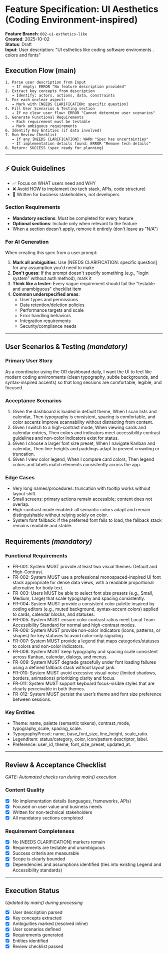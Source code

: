 # Feature Specification: UI Aesthetics (Coding Environment-inspired)

**Feature Branch**: `002-ui-esthetics-like`  
**Created**: 2025-10-02  
**Status**: Draft  
**Input**: User description: "UI esthetics like coding software enviroments . colors and fonts"

## Execution Flow (main)
```
1. Parse user description from Input
   → If empty: ERROR "No feature description provided"
2. Extract key concepts from description
   → Identify: actors, actions, data, constraints
3. For each unclear aspect:
   → Mark with [NEEDS CLARIFICATION: specific question]
4. Fill User Scenarios & Testing section
   → If no clear user flow: ERROR "Cannot determine user scenarios"
5. Generate Functional Requirements
   → Each requirement must be testable
   → Mark ambiguous requirements
6. Identify Key Entities (if data involved)
7. Run Review Checklist
   → If any [NEEDS CLARIFICATION]: WARN "Spec has uncertainties"
   → If implementation details found: ERROR "Remove tech details"
8. Return: SUCCESS (spec ready for planning)
```

---

## ⚡ Quick Guidelines
- ✅ Focus on WHAT users need and WHY
- ❌ Avoid HOW to implement (no tech stack, APIs, code structure)
- 👥 Written for business stakeholders, not developers

### Section Requirements
- **Mandatory sections**: Must be completed for every feature
- **Optional sections**: Include only when relevant to the feature
- When a section doesn't apply, remove it entirely (don't leave as "N/A")

### For AI Generation
When creating this spec from a user prompt:
1. **Mark all ambiguities**: Use [NEEDS CLARIFICATION: specific question] for any assumption you'd need to make
2. **Don't guess**: If the prompt doesn't specify something (e.g., "login system" without auth method), mark it
3. **Think like a tester**: Every vague requirement should fail the "testable and unambiguous" checklist item
4. **Common underspecified areas**:
   - User types and permissions
   - Data retention/deletion policies  
   - Performance targets and scale
   - Error handling behaviors
   - Integration requirements
   - Security/compliance needs

---

## User Scenarios & Testing *(mandatory)*

### Primary User Story
As a coordinator using the OR dashboard daily, I want the UI to feel like modern coding environments (clean typography, subtle backgrounds, and syntax-inspired accents) so that long sessions are comfortable, legible, and focused.

### Acceptance Scenarios
1. Given the dashboard is loaded in default theme, When I scan lists and calendar, Then typography is consistent, spacing is comfortable, and color accents improve scannability without distracting from content.
2. Given I switch to a high-contrast mode, When viewing cards and calendar entries, Then colors and indicators meet accessibility contrast guidelines and non-color indicators exist for status.
3. Given I choose a larger font size preset, When I navigate Kanban and calendar, Then line-heights and paddings adapt to prevent crowding or truncation.
4. Given I view color legend, When I compare card colors, Then legend colors and labels match elements consistently across the app.

### Edge Cases
- Very long names/procedures: truncation with tooltip works without layout shift.
- Small screens: primary actions remain accessible; content does not overlap.
- High-contrast mode enabled: all semantic colors adapt and remain distinguishable without relying solely on color.
- System font fallback: if the preferred font fails to load, the fallback stack remains readable and stable.

## Requirements *(mandatory)*

### Functional Requirements
- FR-001: System MUST provide at least two visual themes: Default and High-Contrast.
- FR-002: System MUST use a professional monospaced-inspired UI font stack appropriate for dense data views, with a readable proportional alternative for body text.
- FR-003: Users MUST be able to select font size presets (e.g., Small, Medium, Large) that scale typography and spacing consistently.
- FR-004: System MUST provide a consistent color palette inspired by coding editors (e.g., muted background, syntax-accent colors) applied to cards, calendar blocks, and statuses.
- FR-005: System MUST ensure color contrast ratios meet Local Team Accessibility Standard for normal and high-contrast modes.
- FR-006: System MUST provide non-color indicators (icons, patterns, or shapes) for key statuses to avoid color-only signaling.
- FR-007: System MUST provide a legend that maps categories/statuses to colors and non-color indicators.
- FR-008: System MUST keep typography and spacing scale consistent across Kanban, calendar, dialogs, and menus.
- FR-009: System MUST degrade gracefully under font loading failures using a defined fallback stack without layout jank.
- FR-010: System MUST avoid excessive visual noise (limited shadows, borders, animations) prioritizing clarity and focus.
- FR-011: System MUST support keyboard focus-visible styles that are clearly perceivable in both themes.
- FR-012: System MUST persist the user’s theme and font size preference between sessions.

### Key Entities
- Theme: name, palette (semantic tokens), contrast_mode, typography_scale, spacing_scale.
- TypographyPreset: name, base_font_size, line_height, scale_ratio.
- LegendItem: status/category, color, icon/pattern descriptor, label.
- Preference: user_id, theme, font_size_preset, updated_at.

---

## Review & Acceptance Checklist
*GATE: Automated checks run during main() execution*

### Content Quality
- [x] No implementation details (languages, frameworks, APIs)
- [x] Focused on user value and business needs
- [x] Written for non-technical stakeholders
- [x] All mandatory sections completed

### Requirement Completeness
- [x] No [NEEDS CLARIFICATION] markers remain
- [x] Requirements are testable and unambiguous
- [x] Success criteria are measurable
- [x] Scope is clearly bounded
- [x] Dependencies and assumptions identified (ties into existing Legend and Accessibility standards)

---

## Execution Status
*Updated by main() during processing*

- [x] User description parsed
- [x] Key concepts extracted
- [x] Ambiguities marked (resolved inline)
- [x] User scenarios defined
- [x] Requirements generated
- [x] Entities identified
- [x] Review checklist passed
